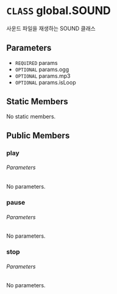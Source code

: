 # `CLASS` global.SOUND
사운드 파일을 재생하는 SOUND 클래스

## Parameters
* `REQUIRED` params 
* `OPTIONAL` params.ogg 
* `OPTIONAL` params.mp3 
* `OPTIONAL` params.isLoop 

## Static Members
No static members.

## Public Members

### play
###### Parameters
No parameters.

### pause
###### Parameters
No parameters.

### stop
###### Parameters
No parameters.
